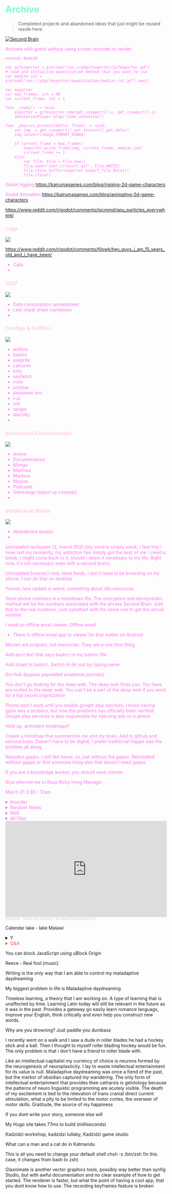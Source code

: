 # <span style='color:#74ffcb;'>Archive</span> 
> Completed projects and abandoned ideas that just might be reused reside here. 

[![Second Brain](https://external-preview.redd.it/vc2bekMIJXkYGkEytq6oNeSWIkpyIDQL9Nf9cOh9-uE.jpg?width=640&crop=smart&auto=webp&s=9e4fdfff0d0e8d5ea4172db362ec9e0a255f33be)](https://www.buildingasecondbrain.com/ "Second Brain")

<span style='color:#ff74ee;'>

Animate with godot without using screen recorder to render

```
extends Node2D

var gifexporter = preload("res://gdgifexporter/gifexporter.gd")
# load and initialize quantization method that you want to use
var median_cut = preload("res://gdgifexporter/quantization/median_cut.gd").new()

var exporter
var max_frames: int = 60
var current_frame: int = 1

func _ready() -> void:
	exporter = gifexporter.new(get_viewport().x, get_viewport().y)
	$AnimationPlayer.play("some_animation")

func _physics_process(delta: float) -> void:
	var img := get_viewport().get_texture().get_data()
	img.convert(Image.FORMAT_RGBA8)

	if current_frame < max_frames:
		exporter.write_frame(img, current_frame, median_cut)
		current_frame += 1
	else:
		var file: File = File.new()
		file.open("user://result.gif", File.WRITE)
		file.store_buffer(exporter.export_file_data())
		file.close()
  ```

Godot rigging
https://kairumagames.com/blog/rigging-2d-game-characters

Godot Animation
https://kairumagames.com/blog/animating-2d-game-characters

https://www.reddit.com/r/godot/comments/jqcmmd/gpu_particles_everywhere/

### <span style='color:#ffd1d8;'> Logs</span>

![](https://64.media.tumblr.com/dba8930c075bf505728df757c37b4216/tumblr_oh8awjk7lA1qze3hdo1_r1_500.gifv)

https://www.reddit.com/r/godot/comments/filowk/hey_guys_i_am_15_years_old_and_i_have_been/

- Calls
- 
###  <span style='color:#ffd1d8;'> 1337</span> 

![](https://64.media.tumblr.com/54a945edd2641e20859d6f6537cd7423/tumblr_pwa4bogz4N1qze3hdo2_r1_500.gifv)

- Data consumption spreadsheet
- Leet cheat sheet markdown
- 
###  <span style='color:#ffd1d8;'> Configs & Dotfiles </span>

![](https://giffiles.alphacoders.com/144/14446.gif)

- amfora
- bashrc
- aseprite
- calcurse
- kitty
- neofetch
- nvim
- polybar
- awesome wm
- t-ui
- rofi
- ranger
- alacritty
- 
###  <span style='color:#ffd1d8;'> Intellectual Entertainment</span>
 
 ![](https://giffiles.alphacoders.com/208/208354.gif)
 
- Anime
- Documentaries
- Manga
- Manhwa
- Manhua
- Movies
- Podcasts
- Gelotology (stand up comedy)
- 
###  <span style='color:#ffd1d8;'> Intellectual Waste</span>

![](https://giffiles.alphacoders.com/146/14606.gif)


- Abandoned essays
- 
Uninstalled tachiyomi 12, march 2021 (my mind is simply amok, I feel that I have lost my humanity, my addiction has simply got the best of me. I need a break, I might come back to it, should I deem it necessary to my life. Right now, it's not necessary even with a second brain).

Uninstalled browser,I only need feeds, I don't need to be browsing on my phone. I can do that on desktop

Ymusic new update is weird, something about idle resources.

Store phone numbers in a markdown file. The encryption and devdyotiokn method will be the numbers associated with the phrase Second Brain. Add that to the real numbers. Just sybsttact with the same one to get the actual number

I need an offline email viewer. Offline email
- There is offline email app or viewer for that matter on Android

Movies are projcets, not resources. They are a one time thing

Add ascii text that says bashrc to my bashrc file

Add shopt In bashrc. Switch to dir just by typing name

Sci-hub (bypass paywalled academia journals)

You don't go looking for the deep web. The deep web finds you. You have are invited to the deep web. You can't be a part of the deep web if you work for a top secret organization

Phone won't work until you enable google play services. I knew having gpps was a problem, but now the problems has officially been verified. Google play services is also responsible for injecting ads on a phone

Hold up, animated mindmaps?


Create a mindmap that summarizes me and my brain. Add to github and second brain. Doesn't have to be digital, I prefer traditional
Gapps was the problem all along

Abandon gapps. I still like havoc os, just without the gapps. Reinstalled without gapps or find someone thing else that doesn't need gapps

If you are a knowledge worker, you should work remote

Riya referred me to Ross
Ricky hring Manager

March 21
3:30 - 12am

<details markdown='1'><summary>Hoarder</summary>


# Hoarder


![](https://cdna.artstation.com/p/assets/images/images/009/632/948/20180302205927/smaller_square/lazi-pam-ikfk-low.jpg?1520045968)
## Bookmarks

## Torrents

- Deluge, Flud Pro, Magnet Links, Transmission, qBittorent

## Webscraping

- Beautiful Soup
- Scrapy

## Certificates

- Alison
- Udacity
- Stepik
- TheGymnasium
- Soundtrap
[Soundtrap 1](https://drive.google.com/file/d/1fEZKWTKX5f0RSgYZ8XuRkRYMABPKpBE_/view?usp=sharing)
[Soundtrap 2](https://drive.google.com/file/d/19X7mWPnnVFC1JYSIw1zkl7JMDwSupVqj/view?usp=sharing)

- Sololearn
- Shaw Academy
- Odin Project
- Solo Learn
- Google DG
- FreeCode Camp
- Egghead
- Cursa
- Coursera
- Bitdegree 
[All Certs](https://www.bitdegree.org/user/33nano/certificates#)

- Solo Learn
- Udemy

[Love2D](https://udemy-certificate.s3.amazonaws.com/pdf/UC-52a45646-ed94-4ff8-9a3e-d38cf81575cc.pdf)
<img src="https://udemy-certificate.s3.amazonaws.com/image/UC-52a45646-ed94-4ff8-9a3e-d38cf81575cc.jpg">

[Go Programming](https://udemy-certificate.s3.amazonaws.com/pdf/UC-a65c53f0-c1ed-4e29-9473-56c699bd5434.pdf)
<img src="https://udemy-certificate.s3.amazonaws.com/image/UC-a65c53f0-c1ed-4e29-9473-56c699bd5434.jpg">

[Python 3](https://udemy-certificate.s3.amazonaws.com/pdf/UC-AD2ON837.pdf)
<img src="https://udemy-certificate.s3.amazonaws.com/image/UC-AD2ON837.jpg">

[Solidity](https://udemy-certificate.s3.amazonaws.com/pdf/UC-1c4197fa-f24d-47c2-9d1b-3414f827a94b.pdf)
<img src="https://udemy-certificate.s3.amazonaws.com/image/UC-1c4197fa-f24d-47c2-9d1b-3414f827a94b.jpg">

[Godot Game Engine](https://udemy-certificate.s3.amazonaws.com/pdf/UC-b952bfec-3698-4bcc-af0b-481e11a1a3c3.pdf)
<img src="https://udemy-certificate.s3.amazonaws.com/image/UC-b952bfec-3698-4bcc-af0b-481e11a1a3c3.jpg">

[Anime Studio Pro 11](https://udemy-certificate.s3.amazonaws.com/pdf/UC-GZLQK7A4.pdf)
<img src="https://udemy-certificate.s3.amazonaws.com/image/UC-GZLQK7A4.jpg">

[Manga Studio 5](https://udemy-certificate.s3.amazonaws.com/pdf/UC-QFQCZ0JD.pdf)
<img src="https://udemy-certificate.s3.amazonaws.com/image/UC-QFQCZ0JD.jpg">

[UI & UX Design](https://udemy-certificate.s3.amazonaws.com/pdf/UC-ff88295e-b09d-4c2d-9c86-acac8638d2a3.pdf)
<img src="https://udemy-certificate.s3.amazonaws.com/image/UC-ff88295e-b09d-4c2d-9c86-acac8638d2a3.jpg">

[Preprogramming](https://udemy-certificate.s3.amazonaws.com/pdf/UC-87a57dab-75d9-40e2-864c-ba90ecd1e1b8.pdf)
<img src="https://udemy-certificate.s3.amazonaws.com/image/UC-87a57dab-75d9-40e2-864c-ba90ecd1e1b8.jpg">

[REBT](https://udemy-certificate.s3.amazonaws.com/pdf/UC-QTWTJ7VA.pdf)
<img src="https://udemy-certificate.s3.amazonaws.com/image/UC-QTWTJ7VA.jpg">

[Figure Drawing Anatomy](https://udemy-certificate.s3.amazonaws.com/pdf/UC-RNTI28JA.pdf)
<img src="https://udemy-certificate.s3.amazonaws.com/image/UC-RNTI28JA.jpg">

[Music Theory](https://udemy-certificate.s3.amazonaws.com/pdf/UC-HX1Q2W4D.pdf)
<img src="https://udemy-certificate.s3.amazonaws.com/image/UC-HX1Q2W4D.jpg">

[Blender Creator](https://udemy-certificate.s3.amazonaws.com/pdf/UC-FMMSD648.pdf)
<img src="https://udemy-certificate.s3.amazonaws.com/image/UC-FMMSD648.jpg">

</details>

<details markdown='1'><summary>Random Notes</summary>

# Random Notes

![](https://cdna.artstation.com/p/assets/images/images/003/205/914/smaller_square/polina-kirillova-.jpg?1471031943)

dzala - dzenje (pit), mchengautuwa, katoto, hilltop primary school,
andrew mary nursery school, takulandirani primary school - now became shalom.
golden gate primary school - RIP principal matinga,  Wadya ntolilo, 

Breaking away from learned helplessness was a struggle, i was consumed and floating in the deep depths of fear. I was tirelessly applying for a jobs like the trained communist that i am from all those years of learning communism in school. Filling out html forms that required boolean responses, odd questions and absurd requirements. Only to be filtered out by an applicant tracking system, an entity that is not human. Only be greeted 2 weeks later or 2 months later with an automated responses that used the same language pattern, Unfortunately we have decided... Feeling hopeless and being underpaid by the plutonomic system that i find myself in, i decided enough was enough. Insanity is defined as doing the same thing over and over expecting things to be different. Only fools believe that a paper can capture their personality and talents. Only fools believe that a paper is signal that shall award them the life of their dreams. 

Killawhale3@



</details>

<details markdown='1'><summary>Web</summary>


░██╗░░░░░░░██╗███████╗██████╗░  ██████╗░███████╗██╗░░░██╗
░██║░░██╗░░██║██╔════╝██╔══██╗  ██╔══██╗██╔════╝██║░░░██║
░╚██╗████╗██╔╝█████╗░░██████╦╝  ██║░░██║█████╗░░╚██╗░██╔╝
░░████╔═████║░██╔══╝░░██╔══██╗  ██║░░██║██╔══╝░░░╚████╔╝░
░░╚██╔╝░╚██╔╝░███████╗██████╦╝  ██████╔╝███████╗░░╚██╔╝░░
░░░╚═╝░░░╚═╝░░╚══════╝╚═════╝░  ╚═════╝░╚══════╝░░░╚═╝░░░

![](https://cdnb.artstation.com/p/assets/images/images/003/235/367/20160817092820/smaller_square/duto-choi-hyochan-nurse-akali.jpg?1471444100)

# <span style='color:#17ffa8;'>Addons</span>
> Cheap ideas that could become a reality, if built.
- Asian Comic Scraper
- Calendar
- Citation Machine
- Email Signature
- Gamify
- Medical Journal Summarizer

# <span style='color:#17ffa8;'>  Bots </span>
> More ideas
- Bible Bot
- Chat Bot
- Cryptocurrency Bot
- Cryptography Bot
- Game Chat Bot
- Messenger Bot
- Polyglot Bot
- Puppeteer
- Selenium
- Sns Manager Bot
- Translation Bot
- Twitter Bot


# Email Signatures

<details><summary>1</summary>

<table border="0" cellspacing="0" cellpading="0" style="white-space:nowrap;width:440px!important;">
    <tr>
        <td style="white-space:nowrap;vertical-align:middle;width:113px"><img src="https://images.ujomusic.com/unsafe/260x260/https://ipfs.infura.io/ipfs/QmSanoBLRxEfCb2Qjnoy81HEVgW6edXpHB8kddcQyJKDdB" style="white-space:nowrap;border-right:1px solid #f1f1f1;padding-right: 12px;height: 100px"></td>
        <td style="white-space:nowrap;font-family:Helvetica, Arial;padding-left: 10px;font-size: 14px;vertical-align:middle;white-space:nowrap">
            <h1 style="white-space:nowrap;font-size:18px; color:#09c;line-height: 1;margin: 0 0 8px 0">Prince Kaizen Namwali</h1>
            <h2 style="white-space:nowrap;font-size:17px; color:#333;line-height: 1;margin: 0 0 8px 0;font-weight: 400;"> Lifelong Learner 🧠 Digital Nomad 💻 & Game Developer 🎮 </h2>
            <p><details></p>
                <summary>⚡️ Connect with me</summary>
                
                <p><a href="https://www.linkedin.com/in/33nano/"><img src="https://img.shields.io/badge/-33nano-2a9d8f?style=flat-square&amp;logo=Linkedin&amp;logoColor=blue&amp;link=https://www.linkedin.com/in/33nano/" alt="Linkedin Badge"></a>  <a href="https://medium.com/@33n/global-facts-v3-0-40610340356"><img src="https://img.shields.io/badge/-@33n-f4a261?style=flat-square&amp;labelColor=000000&amp;logo=Medium&amp;link=https://medium.com/@33n/global-facts-v3-0-40610340356" alt="Medium Badge"></a>  <a href="mailto:33nano@pm.me"><img src="https://img.shields.io/badge/-33nano@pm.me-blue?style=flat-square&amp;logo=ProtonMail&amp;logoColor=ffb703&amp;link=mailto:33nano@pm.me" alt="ProtonMail Badge"></a>  <a href="https://www.dribbble.com/33nano"><img src="https://img.shields.io/badge/-33nano-ffb4a2?style=flat-square&amp;logo=dribbble&amp;logoColor=f72585&amp;link=https://www.dribbble.com/33nano" alt="Dribbble Badge"></a> <a href="https://www.twitter.com/Anno_denomini"><img src="https://img.shields.io/badge/-Anno_denomini-48cae4?style=flat-square&amp;logo=twitter&amp;logoColor=006d77&amp;link=https://www.twitter.com/Anno_denomini" alt="Twitter Badge"></a> <a href="https://ujomusic.com/portal/musicgroup/849"><img src="https://img.shields.io/badge/-33nano-orange?style=flat-square&amp;logo=soundcloud&amp;logoColor=3d405b&amp;link=https://ujomusic.com/portal/musicgroup/849" alt="Soundcloud Badge"></a> <a href="https://reddit.com/user/33nano"><img src="https://img.shields.io/badge/-33nano-06d6a0?style=flat-square&amp;logo=reddit&amp;logoColor=3a0ca3&amp;link=https://reddit.com/user/33nano" alt="Reddit Badge"></a>  <a href="https://stackoverflow.com/users/story/13772339"><img src="https://img.shields.io/badge/-33nano-eeef20?style=flat-square&amp;logo=stackoverflow&amp;logoColor=9a031e&amp;link=https://stackoverflow.com/users/story/13772339" alt="StackOverflow Badge"></a> 
                    <br>
                    <a href="https://disqus.com/by/33nano/"><img src="https://img.shields.io/badge/-33nano-ffb703?style=flat-square&amp;logo=disqus&amp;logoColor=f72585&amp;link=https://disqus.com/by/33nano/" alt="Disqus Badge"></a>  <a href="https://dev.to/33nano/billionar-dollar-app-ideas-5d6g"><img src="https://img.shields.io/badge/-33nano-774936?style=flat-square&amp;logo=dev.to&amp;logoColor=eddcd2&amp;link=https://dev.to/33nano/billionar-dollar-app-ideas-5d6g" alt="Dev Badge"></a>  <a href="https://www.artstation.com/tikiti_maji"><img src="https://img.shields.io/badge/-tikiti_maji-black?style=flat-square&amp;logo=artstation&amp;logoColor=e29578&amp;link=https://www.artstation.com/tikiti_maji" alt="Artstation Badge"></a>
                <a href="https://drive.google.com/drive/folders/1MFLoyW43VdA5XSIObUJNACc5XJ246CIO?usp=sharing"><img src="https://img.shields.io/badge/-33nano-cdb4db?style=flat-square&amp;logo=google-drive&amp;logoColor=6930c3&amp;link=https://drive.google.com/drive/folders/1MFLoyW43VdA5XSIObUJNACc5XJ246CIO?usp=sharing" alt="GoogleDrive Badge"></a>  <a href="https://gumroad.com/33nano"><img src="https://img.shields.io/badge/-33nano-ef476f?style=flat-square&amp;logo=gumroad&amp;logoColor=white&amp;link=" alt="Gumroad Badge"></a>  <a href="https://kitsu.io/users/33nano/library?media=manga"><img src="https://img.shields.io/badge/-33nano-red?style=flat-square&amp;logo=goodreads&amp;logoColor=white&amp;link=https://kitsu.io/users/33nano/library?media=manga" alt="Goodreads Badge"></a>  <a href="https://calendar.zoho.com/embed/9b0258233fc25be671fbbf01550932c23e6718f5fecf32d9af8e1ba5f6151562693b4d97c774b001ca56d80b468cdf5f"><img src="https://img.shields.io/badge/-33nano-22223b?style=flat-square&amp;logo=google-calendar&amp;logoColor=72efdd&amp;link=https://calendar.zoho.com/embed/9b0258233fc25be671fbbf01550932c23e6718f5fecf32d9af8e1ba5f6151562693b4d97c774b001ca56d80b468cdf5f" alt="GoogleCalendar Badge"></a> <a href="https://www.goodreads.com/review/list/99554176-prince-kaizen-namwali?ref=nav_mybooks"><img src="https://img.shields.io/badge/-33nano-d90429?style=flat-square&amp;logo=goodreads&amp;logoColor=ffb703&amp;link=https://www.goodreads.com/review/list/99554176?ref=nav_mybooks" alt="Goodreads Badge"></a>  <a href="https://33nano.itch.io/"><img src="https://img.shields.io/badge/-33nano-f5cb5c?style=flat-square&amp;logo=itch.io&amp;logoColor=f72585&amp;link=https://33nano.itch.io/" alt="Itch Badge"></a>  
                <br>
                <a href="https://peepeth.com/33nanoseconds"><img src="https://img.shields.io/badge/-33nano-2d00f7?style=flat-square&amp;logo=twitter&amp;logoColor=2ec4b6&amp;link=https://peepeth.com/33nanoseconds" alt="Peepeth Badge"></a>   <a href="https://www.publish0x.com/@33Nanosecods"><img src="https://img.shields.io/badge/-@33nano-6b705c?style=flat-square&amp;labelColor=55a630&amp;logo=Medium&amp;link=https://www.publish0x.com/@33Nanosecods" alt="Publish0x Badge"></a>   <a href="https://getpocket.com/@b26d1pjhT4cFRg29b6A2f94Ae8g7T19eWK7F74m70VBd75B9b5353NDPO63oX751"><img src="https://img.shields.io/badge/-33nano-7209b7?style=flat-square&amp;logo=pocket&amp;logoColor=a5a58d&amp;link=https://getpocket.com/@b26d1pjhT4cFRg29b6A2f94Ae8g7T19eWK7F74m70VBd75B9b5353NDPO63oX751" alt="Pocket Badge"></a> <a href="https://www.youtube.com/watch?v=3V7Y_THbstk"><img src="https://img.shields.io/badge/-33nano-f15bb5?style=flat-square&amp;logo=youtube&amp;logoColor=522e38&amp;link=https://www.youtube.com/watch?v=3V7Y_THbstk" alt="YouTube Badge"></a>  <a href="https://www.soundtrap.com/33nanoseconds"><img src="https://img.shields.io/badge/-33nano-555b6e?style=flat-square&amp;logo=bandlab&amp;logoColor=f9844a&amp;link=https://www.soundtrap.com/33nanoseconds" alt="Bandlab Badge"></a>  <a href="https://lmms.io/lsp/?action=browse&amp;user=33nanoseconds"><img src="https://img.shields.io/badge/-33nano-8ac926?style=flat-square&amp;logo=lmms&amp;logoColor=386641&amp;link=https://lmms.io/lsp/?action=browse&amp;user=33nanoseconds" alt="LMMS Badge"></a>  <a href="https://myanimelist.net/profile/33Nanoseconds"><img src="https://img.shields.io/badge/-33nano-2ec4b6?style=flat-square&amp;logo=crunchyroll&amp;logoColor=e56b6f&amp;link=https://myanimelist.net/profile/33Nanoseconds" alt="Crunchyroll Badge"></a>  <a href="https://addons.mozilla.org/en-US/firefox/collections/16069514/33nano/"><img src="https://img.shields.io/badge/-33nano-5f0f40?style=flat-square&amp;logo=firefox&amp;logoColor=ffb703&amp;link=https://addons.mozilla.org/en-US/firefox/collections/16069514/33nano/" alt="Firefox Badge"></a> 
                <br>
                <a href="https://gitlab.com/33nanoseconds"><img src="https://img.shields.io/badge/-33nano-b9375e?style=flat-square&amp;logo=gitlab&amp;logoColor=ffb703&amp;link=https://gitlab.com/33nanoseconds" alt="Gitlab Badge"></a>  <a href="https://angel.co/u/33nano"><img src="https://img.shields.io/badge/-33nano-52b788?style=flat-square&amp;logo=angellist&amp;logoColor=065a60&amp;link=https://angel.co/u/33nano" alt="Angel_list Badge"></a>  <a href="https://anilist.co/user/33nanoseconds/"><img src="https://img.shields.io/badge/-33nano-4d194d?style=flat-square&amp;logo=shikimori&amp;logoColor=6b705c&amp;link=https://anilist.co/user/33nanoseconds/" alt="Shikimori Badge"></a>
                <a href="https://steemit.com/@drqueef"><img src="https://img.shields.io/badge/-33nano-4d194d?style=flat-square&amp;logo=steemit&amp;logoColor=6b705c&amp;link=https://steemit.com/@drqueef" alt="Steemit Badge"></a> <a href="https://freecodecamp.org/kinky_therapist"><img src="https://img.shields.io/badge/-Kinky_Therapist-815839?style=flat-square&amp;logo=freecodecamp&amp;logoColor=white&amp;link=https://freecodecamp.org/kinky_therapist" alt="freeCodeCamp Badge"></a> <a href="https://www.bitdegree.org/user/33nano/profile"><img src="https://img.shields.io/badge/-33nano-011627?style=flat-square&amp;logo=udemy&amp;logoColor=adf7b6&amp;link=https://www.bitdegree.org/user/33nano/profile" alt="Udemy Badge"></a> <a href="https://spectrum.chat/users/33nano?tab=posts"><img src="https://img.shields.io/badge/-33nano-00c49a?style=flat-square&amp;logo=spectrum&amp;logoColor=white&amp;link=https://spectrum.chat/users/33nano?tab=posts" alt="Spectrum Badge"></a> <a href="https://www.instagram.com/anno_denomini/"><img src="https://img.shields.io/badge/-33nano-c9a227?style=flat-square&amp;logo=instagram&amp;logoColor=white&amp;link=https://www.instagram.com/anno_denomini/" alt="Instagram Badge"></a> 
                <br>
                <a href="https://unsplash.com/@33nano"><img src="https://img.shields.io/badge/-33nano-ce4257?style=flat-square&amp;logo=unsplash&amp;logoColor=white&amp;link=https://unsplash.com/@33nano" alt="Unsplash Badge"></a> <a href="https://www.pinterest.com/tikiti_maji/"><img src="https://img.shields.io/badge/-33nano-621708?style=flat-square&amp;logo=pinterest&amp;logoColor=583101&amp;link=https://www.pinterest.com/tikiti_maji/" alt="Pinterest Badge"></a> <a href="https://www.behance.net/drqueef"><img src="https://img.shields.io/badge/-33nano-abff4f?style=flat-square&amp;logo=behance&amp;logoColor=white&amp;link=https://www.behance.net/drqueef" alt="Behance Badge"></a> <a href="https://steamcommunity.com/id/33nano/"><img src="https://img.shields.io/badge/-33nano-007ea7?style=flat-square&amp;logo=steam&amp;logoColor=white&amp;link=https://steamcommunity.com/id/33nano/" alt="Steam Badge"></a> <a href="https://www.khanacademy.org/profile/palaestra/"><img src="https://img.shields.io/badge/-33nano-9381ff?style=flat-square&amp;logo=khan-academy&amp;logoColor=white&amp;link=https://www.khanacademy.org/profile/palaestra/" alt="KhanAcademy Badge"></a> <a href="https://www.duolingo.com/profile/33nano"><img src="https://img.shields.io/badge/-33nano-679436?style=flat-square&amp;logo=duolingo&amp;logoColor=white&amp;link=https://www.duolingo.com/profile/33nano" alt="Duolingo Badge"></a> <a href="https://mtm.masterthemainframe.com/profiles/c5b89ed8-4078-42c9-99fd-b158d0b679a9"><img src="https://img.shields.io/badge/-33nano-d90429?style=flat-square&amp;logo=ibm&amp;logoColor=white&amp;link=https://mtm.masterthemainframe.com/profiles/c5b89ed8-4078-42c9-99fd-b158d0b679a9" alt="IBM Badge"></a> <a href="mailto:33nano#8814"><img src="https://img.shields.io/badge/-33nano-blue?style=flat-square&amp;logo=discord&amp;logoColor=ffb703&amp;link=mailto:33nano#8814" alt="Discord Badge"></a> 
                <a href="https://www.google.com/maps/contrib/113851627115651293452/photos/@31.480384,-101.1760718,7z/data=!3m1!4b1!4m3!8m2!3m1!1e1"><img src="https://img.shields.io/badge/-33nano-2a9d8f?style=flat-square&amp;logo=google-maps&amp;logoColor=blue&amp;link=https://www.google.com/maps/contrib/113851627115651293452/photos/@31.480384,-101.1760718,7z/data=!3m1!4b1!4m3!8m2!3m1!1e1" alt="Google Maps Badge"></a> 
                <br>
                <a href="https://scholar.google.com/scholar?scilib=1&amp;hl=en"><img src="https://img.shields.io/badge/-33nano-f6bd60?style=flat-square&amp;logo=google-scholar&amp;logoColor=white&amp;link=https://scholar.google.com/scholar?scilib=1&amp;hl=en" alt="Google Scholar Badge"></a>  <a href="https://www.mendeley.com/profiles/exiled-afropolitan/"><img src="https://img.shields.io/badge/-33nano-a44a3f?style=flat-square&amp;logo=mendeley&amp;logoColor=5f0f40&amp;link=https://www.mendeley.com/profiles/exiled-afropolitan/" alt="Mendeley Badge"></a>  <a href="https://independent.academia.edu/ExiledAfropolitan"><img src="https://img.shields.io/badge/-33nano-f72585?style=flat-square&amp;logo=academia&amp;logoColor=white&amp;link=https://independent.academia.edu/ExiledAfropolitan" alt="Academia Badge"></a>  <a href="https://k00.fr/zgfu2v7d"><img src="https://img.shields.io/badge/-33nano-b2967d?style=flat-square&amp;logo=dropbox&amp;logoColor=white&amp;link=https://k00.fr/zgfu2v7d" alt="Koofr Badge"></a>  <a href="https://1drv.ms/u/s!AoaOSp_nfaRAiCfbAAoX_SWUz4rz?e=vZFDbV"><img src="https://img.shields.io/badge/-33nano-065a60?style=flat-square&amp;logo=microsoft-onedrive&amp;logoColor=f9844a&amp;link=https://1drv.ms/u/s!AoaOSp_nfaRAiCfbAAoX_SWUz4rz?e=vZFDbV" alt="OneDrive Badge"></a> <a href="https://mega.nz/folder/HQsCED5A#3ZVujnj8s2ibfMrANu63Lw"><img src="https://img.shields.io/badge/-33nano-ef233c?style=flat-square&amp;logo=mega&amp;logoColor=dddf00&amp;link=https://mega.nz/folder/HQsCED5A#3ZVujnj8s2ibfMrANu63Lw" alt="Mega Badge"></a>  <a href="https://exercism.io/profiles/33nano"><img src="https://img.shields.io/badge/-33nano-a1c181?style=flat-square&amp;logo=exercism&amp;logoColor=white&amp;link=https://exercism.io/profiles/33nano" alt="Exercism Badge"></a>  <a href="https://www.amazon.com/33-Nanoseconds/e/B084JQRHLX?ref=sr_ntt_srch_lnk_2&amp;qid=1605490839&amp;sr=1-2"><img src="https://img.shields.io/badge/-33nano-b21e35?style=flat-square&amp;logo=amazon&amp;logoColor=e574bc&amp;link=https://www.amazon.com/33-Nanoseconds/e/B084JQRHLX?ref=sr_ntt_srch_lnk_2&amp;qid=1605490839&amp;sr=1-2" alt="Amazon Badge"></a> <a href="https://play.google.com/store/books/author?id=33+Nanoseconds"><img src="https://img.shields.io/badge/-33nano-eb5e28?style=flat-square&amp;logo=google-keep&amp;logoColor=a5a58d&amp;link=https://play.google.com/store/books/author?id=33+Nanoseconds" alt="Google Play Books Badge"></a> 
                <br>
                <a href="https://www.codingame.com/profile/aedc4b70ef8de7850063e0b23ebcd76c2670393"><img src="https://img.shields.io/badge/-33nano-001233?style=flat-square&amp;logo=codeigniter&amp;logoColor=dc2f02&amp;link=https://www.codingame.com/profile/aedc4b70ef8de7850063e0b23ebcd76c2670393" alt="Codeigniter Badge"></a> <a href="https://github.com/33nano"><img src="https://img.shields.io/badge/-33nano-679436?style=flat-square&amp;logo=github&amp;logoColor=white&amp;link=https://github.com/33nano" alt="Github Badge"></a></p>
                <p></details></p>
                <p></p>
                <p></p>
                <p></p>
        </td>
    </tr>
</table>



<!-- <p>�<details></p>
<summary>⚡️ Connect with me</summary>

<p><a href="https://www.linkedin.com/in/33nano/"><img src="https://img.shields.io/badge/-33nano-2a9d8f?style=flat-square&amp;logo=Linkedin&amp;logoColor=blue&amp;link=https://www.linkedin.com/in/33nano/" alt="Linkedin Badge"></a>  <a href="https://medium.com/@33n/global-facts-v3-0-40610340356"><img src="https://img.shields.io/badge/-@33n-f4a261?style=flat-square&amp;labelColor=000000&amp;logo=Medium&amp;link=https://medium.com/@33n/global-facts-v3-0-40610340356" alt="Medium Badge"></a>  <a href="mailto:33nano@pm.me"><img src="https://img.shields.io/badge/-33nano@pm.me-blue?style=flat-square&amp;logo=ProtonMail&amp;logoColor=ffb703&amp;link=mailto:33nano@pm.me" alt="ProtonMail Badge"></a>  <a href="https://www.dribbble.com/33nano"><img src="https://img.shields.io/badge/-33nano-ffb4a2?style=flat-square&amp;logo=dribbble&amp;logoColor=f72585&amp;link=https://www.dribbble.com/33nano" alt="Dribbble Badge"></a> <a href="https://www.twitter.com/Anno_denomini"><img src="https://img.shields.io/badge/-Anno_denomini-48cae4?style=flat-square&amp;logo=twitter&amp;logoColor=006d77&amp;link=https://www.twitter.com/Anno_denomini" alt="Twitter Badge"></a> <a href="https://ujomusic.com/portal/musicgroup/849"><img src="https://img.shields.io/badge/-33nano-orange?style=flat-square&amp;logo=soundcloud&amp;logoColor=3d405b&amp;link=https://ujomusic.com/portal/musicgroup/849" alt="Soundcloud Badge"></a> <a href="https://reddit.com/user/33nano"><img src="https://img.shields.io/badge/-33nano-06d6a0?style=flat-square&amp;logo=reddit&amp;logoColor=3a0ca3&amp;link=https://reddit.com/user/33nano" alt="Reddit Badge"></a>  <a href="https://stackoverflow.com/users/story/13772339"><img src="https://img.shields.io/badge/-33nano-eeef20?style=flat-square&amp;logo=stackoverflow&amp;logoColor=9a031e&amp;link=https://stackoverflow.com/users/story/13772339" alt="StackOverflow Badge"></a> <a href="https://disqus.com/by/33nano/"><img src="https://img.shields.io/badge/-33nano-ffb703?style=flat-square&amp;logo=disqus&amp;logoColor=f72585&amp;link=https://disqus.com/by/33nano/" alt="Disqus Badge"></a>  <a href="https://dev.to/33nano/billionar-dollar-app-ideas-5d6g"><img src="https://img.shields.io/badge/-33nano-774936?style=flat-square&amp;logo=dev.to&amp;logoColor=eddcd2&amp;link=https://dev.to/33nano/billionar-dollar-app-ideas-5d6g" alt="Dev Badge"></a>  <a href="https://www.artstation.com/tikiti_maji"><img src="https://img.shields.io/badge/-tikiti_maji-black?style=flat-square&amp;logo=artstation&amp;logoColor=e29578&amp;link=https://www.artstation.com/tikiti_maji" alt="Artstation Badge"></a>
<a href="https://drive.google.com/drive/folders/1MFLoyW43VdA5XSIObUJNACc5XJ246CIO?usp=sharing"><img src="https://img.shields.io/badge/-33nano-cdb4db?style=flat-square&amp;logo=google-drive&amp;logoColor=6930c3&amp;link=https://drive.google.com/drive/folders/1MFLoyW43VdA5XSIObUJNACc5XJ246CIO?usp=sharing" alt="GoogleDrive Badge"></a>  <a href="https://gumroad.com/33nano"><img src="https://img.shields.io/badge/-33nano-ef476f?style=flat-square&amp;logo=gumroad&amp;logoColor=white&amp;link=" alt="Gumroad Badge"></a>  <a href="https://kitsu.io/users/33nano/library?media=manga"><img src="https://img.shields.io/badge/-33nano-red?style=flat-square&amp;logo=goodreads&amp;logoColor=white&amp;link=https://kitsu.io/users/33nano/library?media=manga" alt="Goodreads Badge"></a>  <a href="https://calendar.zoho.com/embed/9b0258233fc25be671fbbf01550932c23e6718f5fecf32d9af8e1ba5f6151562693b4d97c774b001ca56d80b468cdf5f"><img src="https://img.shields.io/badge/-33nano-22223b?style=flat-square&amp;logo=google-calendar&amp;logoColor=72efdd&amp;link=https://calendar.zoho.com/embed/9b0258233fc25be671fbbf01550932c23e6718f5fecf32d9af8e1ba5f6151562693b4d97c774b001ca56d80b468cdf5f" alt="GoogleCalendar Badge"></a> <a href="https://www.goodreads.com/review/list/99554176-prince-kaizen-namwali?ref=nav_mybooks"><img src="https://img.shields.io/badge/-33nano-d90429?style=flat-square&amp;logo=goodreads&amp;logoColor=ffb703&amp;link=https://www.goodreads.com/review/list/99554176?ref=nav_mybooks" alt="Goodreads Badge"></a>  <a href="https://33nano.itch.io/"><img src="https://img.shields.io/badge/-33nano-f5cb5c?style=flat-square&amp;logo=itch.io&amp;logoColor=f72585&amp;link=https://33nano.itch.io/" alt="Itch Badge"></a>  <a href="https://peepeth.com/33nanoseconds"><img src="https://img.shields.io/badge/-33nano-2d00f7?style=flat-square&amp;logo=twitter&amp;logoColor=2ec4b6&amp;link=https://peepeth.com/33nanoseconds" alt="Peepeth Badge"></a>   <a href="https://www.publish0x.com/@33Nanosecods"><img src="https://img.shields.io/badge/-@33nano-6b705c?style=flat-square&amp;labelColor=55a630&amp;logo=Medium&amp;link=https://www.publish0x.com/@33Nanosecods" alt="Publish0x Badge"></a>   <a href="https://getpocket.com/@b26d1pjhT4cFRg29b6A2f94Ae8g7T19eWK7F74m70VBd75B9b5353NDPO63oX751"><img src="https://img.shields.io/badge/-33nano-7209b7?style=flat-square&amp;logo=pocket&amp;logoColor=a5a58d&amp;link=https://getpocket.com/@b26d1pjhT4cFRg29b6A2f94Ae8g7T19eWK7F74m70VBd75B9b5353NDPO63oX751" alt="Pocket Badge"></a> <a href="https://www.youtube.com/watch?v=3V7Y_THbstk"><img src="https://img.shields.io/badge/-33nano-f15bb5?style=flat-square&amp;logo=youtube&amp;logoColor=522e38&amp;link=https://www.youtube.com/watch?v=3V7Y_THbstk" alt="YouTube Badge"></a>  <a href="https://www.soundtrap.com/33nanoseconds"><img src="https://img.shields.io/badge/-33nano-555b6e?style=flat-square&amp;logo=bandlab&amp;logoColor=f9844a&amp;link=https://www.soundtrap.com/33nanoseconds" alt="Bandlab Badge"></a>  <a href="https://lmms.io/lsp/?action=browse&amp;user=33nanoseconds"><img src="https://img.shields.io/badge/-33nano-8ac926?style=flat-square&amp;logo=lmms&amp;logoColor=386641&amp;link=https://lmms.io/lsp/?action=browse&amp;user=33nanoseconds" alt="LMMS Badge"></a>  <a href="https://myanimelist.net/profile/33Nanoseconds"><img src="https://img.shields.io/badge/-33nano-2ec4b6?style=flat-square&amp;logo=crunchyroll&amp;logoColor=e56b6f&amp;link=https://myanimelist.net/profile/33Nanoseconds" alt="Crunchyroll Badge"></a>  <a href="https://addons.mozilla.org/en-US/firefox/collections/16069514/33nano/"><img src="https://img.shields.io/badge/-33nano-5f0f40?style=flat-square&amp;logo=firefox&amp;logoColor=ffb703&amp;link=https://addons.mozilla.org/en-US/firefox/collections/16069514/33nano/" alt="Firefox Badge"></a> 

<a href="https://gitlab.com/33nanoseconds"><img src="https://img.shields.io/badge/-33nano-b9375e?style=flat-square&amp;logo=gitlab&amp;logoColor=ffb703&amp;link=https://gitlab.com/33nanoseconds" alt="Gitlab Badge"></a>  <a href="https://angel.co/u/33nano"><img src="https://img.shields.io/badge/-33nano-52b788?style=flat-square&amp;logo=angellist&amp;logoColor=065a60&amp;link=https://angel.co/u/33nano" alt="Angel_list Badge"></a>  <a href="https://anilist.co/user/33nanoseconds/"><img src="https://img.shields.io/badge/-33nano-4d194d?style=flat-square&amp;logo=shikimori&amp;logoColor=6b705c&amp;link=https://anilist.co/user/33nanoseconds/" alt="Shikimori Badge"></a>
<a href="https://steemit.com/@drqueef"><img src="https://img.shields.io/badge/-33nano-4d194d?style=flat-square&amp;logo=steemit&amp;logoColor=6b705c&amp;link=https://steemit.com/@drqueef" alt="Steemit Badge"></a> <a href="https://freecodecamp.org/kinky_therapist"><img src="https://img.shields.io/badge/-Kinky_Therapist-815839?style=flat-square&amp;logo=freecodecamp&amp;logoColor=white&amp;link=https://freecodecamp.org/kinky_therapist" alt="freeCodeCamp Badge"></a> <a href="https://www.bitdegree.org/user/33nano/profile"><img src="https://img.shields.io/badge/-33nano-011627?style=flat-square&amp;logo=udemy&amp;logoColor=adf7b6&amp;link=https://www.bitdegree.org/user/33nano/profile" alt="Udemy Badge"></a> <a href="https://spectrum.chat/users/33nano?tab=posts"><img src="https://img.shields.io/badge/-33nano-00c49a?style=flat-square&amp;logo=spectrum&amp;logoColor=white&amp;link=https://spectrum.chat/users/33nano?tab=posts" alt="Spectrum Badge"></a> <a href="https://www.instagram.com/anno_denomini/"><img src="https://img.shields.io/badge/-33nano-c9a227?style=flat-square&amp;logo=instagram&amp;logoColor=white&amp;link=https://www.instagram.com/anno_denomini/" alt="Instagram Badge"></a> <a href="https://unsplash.com/@33nano"><img src="https://img.shields.io/badge/-33nano-ce4257?style=flat-square&amp;logo=unsplash&amp;logoColor=white&amp;link=https://unsplash.com/@33nano" alt="Unsplash Badge"></a> <a href="https://www.pinterest.com/tikiti_maji/"><img src="https://img.shields.io/badge/-33nano-621708?style=flat-square&amp;logo=pinterest&amp;logoColor=583101&amp;link=https://www.pinterest.com/tikiti_maji/" alt="Pinterest Badge"></a> <a href="https://www.behance.net/drqueef"><img src="https://img.shields.io/badge/-33nano-abff4f?style=flat-square&amp;logo=behance&amp;logoColor=white&amp;link=https://www.behance.net/drqueef" alt="Behance Badge"></a> <a href="https://steamcommunity.com/id/33nano/"><img src="https://img.shields.io/badge/-33nano-007ea7?style=flat-square&amp;logo=steam&amp;logoColor=white&amp;link=https://steamcommunity.com/id/33nano/" alt="Steam Badge"></a> <a href="https://www.khanacademy.org/profile/palaestra/"><img src="https://img.shields.io/badge/-33nano-9381ff?style=flat-square&amp;logo=khan-academy&amp;logoColor=white&amp;link=https://www.khanacademy.org/profile/palaestra/" alt="KhanAcademy Badge"></a> <a href="https://www.duolingo.com/profile/33nano"><img src="https://img.shields.io/badge/-33nano-679436?style=flat-square&amp;logo=duolingo&amp;logoColor=white&amp;link=https://www.duolingo.com/profile/33nano" alt="Duolingo Badge"></a> <a href="https://mtm.masterthemainframe.com/profiles/c5b89ed8-4078-42c9-99fd-b158d0b679a9"><img src="https://img.shields.io/badge/-33nano-d90429?style=flat-square&amp;logo=ibm&amp;logoColor=white&amp;link=https://mtm.masterthemainframe.com/profiles/c5b89ed8-4078-42c9-99fd-b158d0b679a9" alt="IBM Badge"></a> <a href="mailto:33nano#8814"><img src="https://img.shields.io/badge/-33nano-blue?style=flat-square&amp;logo=discord&amp;logoColor=ffb703&amp;link=mailto:33nano#8814" alt="Discord Badge"></a> 
<a href="https://www.google.com/maps/contrib/113851627115651293452/photos/@31.480384,-101.1760718,7z/data=!3m1!4b1!4m3!8m2!3m1!1e1"><img src="https://img.shields.io/badge/-33nano-2a9d8f?style=flat-square&amp;logo=google-maps&amp;logoColor=blue&amp;link=https://www.google.com/maps/contrib/113851627115651293452/photos/@31.480384,-101.1760718,7z/data=!3m1!4b1!4m3!8m2!3m1!1e1" alt="Google Maps Badge"></a> <a href="https://scholar.google.com/scholar?scilib=1&amp;hl=en"><img src="https://img.shields.io/badge/-33nano-f6bd60?style=flat-square&amp;logo=google-scholar&amp;logoColor=white&amp;link=https://scholar.google.com/scholar?scilib=1&amp;hl=en" alt="Google Scholar Badge"></a>  <a href="https://www.mendeley.com/profiles/exiled-afropolitan/"><img src="https://img.shields.io/badge/-33nano-a44a3f?style=flat-square&amp;logo=mendeley&amp;logoColor=5f0f40&amp;link=https://www.mendeley.com/profiles/exiled-afropolitan/" alt="Mendeley Badge"></a>  <a href="https://independent.academia.edu/ExiledAfropolitan"><img src="https://img.shields.io/badge/-33nano-f72585?style=flat-square&amp;logo=academia&amp;logoColor=white&amp;link=https://independent.academia.edu/ExiledAfropolitan" alt="Academia Badge"></a>  <a href="https://k00.fr/zgfu2v7d"><img src="https://img.shields.io/badge/-33nano-b2967d?style=flat-square&amp;logo=dropbox&amp;logoColor=white&amp;link=https://k00.fr/zgfu2v7d" alt="Koofr Badge"></a>  <a href="https://1drv.ms/u/s!AoaOSp_nfaRAiCfbAAoX_SWUz4rz?e=vZFDbV"><img src="https://img.shields.io/badge/-33nano-065a60?style=flat-square&amp;logo=microsoft-onedrive&amp;logoColor=f9844a&amp;link=https://1drv.ms/u/s!AoaOSp_nfaRAiCfbAAoX_SWUz4rz?e=vZFDbV" alt="OneDrive Badge"></a> <a href="https://mega.nz/folder/HQsCED5A#3ZVujnj8s2ibfMrANu63Lw"><img src="https://img.shields.io/badge/-33nano-ef233c?style=flat-square&amp;logo=mega&amp;logoColor=dddf00&amp;link=https://mega.nz/folder/HQsCED5A#3ZVujnj8s2ibfMrANu63Lw" alt="Mega Badge"></a>  <a href="https://exercism.io/profiles/33nano"><img src="https://img.shields.io/badge/-33nano-a1c181?style=flat-square&amp;logo=exercism&amp;logoColor=white&amp;link=https://exercism.io/profiles/33nano" alt="Exercism Badge"></a>  <a href="https://www.amazon.com/33-Nanoseconds/e/B084JQRHLX?ref=sr_ntt_srch_lnk_2&amp;qid=1605490839&amp;sr=1-2"><img src="https://img.shields.io/badge/-33nano-b21e35?style=flat-square&amp;logo=amazon&amp;logoColor=e574bc&amp;link=https://www.amazon.com/33-Nanoseconds/e/B084JQRHLX?ref=sr_ntt_srch_lnk_2&amp;qid=1605490839&amp;sr=1-2" alt="Amazon Badge"></a> <a href="https://play.google.com/store/books/author?id=33+Nanoseconds"><img src="https://img.shields.io/badge/-33nano-eb5e28?style=flat-square&amp;logo=google-keep&amp;logoColor=a5a58d&amp;link=https://play.google.com/store/books/author?id=33+Nanoseconds" alt="Google Play Books Badge"></a>  <a href="https://www.codingame.com/profile/aedc4b70ef8de7850063e0b23ebcd76c2670393"><img src="https://img.shields.io/badge/-33nano-001233?style=flat-square&amp;logo=codeigniter&amp;logoColor=dc2f02&amp;link=https://www.codingame.com/profile/aedc4b70ef8de7850063e0b23ebcd76c2670393" alt="Codeigniter Badge"></a> <a href="https://github.com/33nano"><img src="https://img.shields.io/badge/-33nano-679436?style=flat-square&amp;logo=github&amp;logoColor=white&amp;link=https://github.com/33nano" alt="Github Badge"></a></p>
<p></details></p>
<p></p>
<p></p>
<p></p>
-->
<!-- this is the original file unfixed-->

</details>

# Frameworks

- [Dart2JS](https://dart.dev/tools/dart2js)
- [CoffeeScript](https://coffeescript.org/)
- [Boostrap Studio](https://bootstrapstudio.io/)
- [Bulma CSS](https://bulma.io/)
- [Foundation CSS](https://get.foundation/)
- [Tailwind CSS](https://tailwindcss.com/)
- [Angular JS](https://angular.io/)
- [Electron JS](https://www.electronjs.org/)
- [Node JS](https://nodejs.org/)
- [React JS](https://reactjs.org/)

# Hosting

- DIY Hosting
- Subdomain (netlify.app .bss.design  .github.io  )
- Github Pages (Free)
- IPFS (Unstoppable Domains,)

# NoCode

- [Webflow](https://webflow.com/)

# Redesign

- Aseprite
- Blender Cloud
- Caputron
- Distrowatch
- Kitsu
- LinkedIn
- Pixiv
- Khan Academy
- Privacy Tools
- Publish0x
- Quora
- Robots TXT
- Udemy
- VCV Rack

# Static

- [Hugo](https://gohugo.io/)
- [Jekyll](https://jekyllrb.com/)
- [VuePress](https://vuepress.vuejs.org/)

</details>

<details markdown='1'><summary>All Files</summary>

# File Formats

![](https://cdnb.artstation.com/p/assets/images/images/027/414/925/20200606135132/smaller_square/claudya-schmidt-weare.jpg?1591469492)
 
  - [Pixelorama](https://orama-interactive.itch.io/pixelorama) =    .pxo
- [Rive 2 App](https://rive.app/) = .riv
- [Gravit Designer](https://www.designer.io/en/) =  .gvdesign
- [Multi](https://en.wikipedia.org/wiki/Scalable_Vector_Graphics) = .svg
- [VCV Rack](vcvrack.com/) =    .vcv
- [LMMS](lmms.io/)  = .mmpz
- [FL Studio Mobile](https://www.image-line.com/) = .flm
- [Figma](https://www.figma.com/)   = .fig
- [Bootstrap Studio](https://bootstrapstudio.io/) = .bsdesign
- [Audacity](https://www.audacityteam.org/) = .aup
- [Magicavoxel](https://ephtracy.github.io/) =  .vox
- eBooks    = .epub
- Markdown  = .md
- [7Zip](https://www.7-zip.org/)    = .7z
- Midi  = .mid
- [Blender](https://www.blender.org/) = .blend
- [Gimp](https://www.gimp.org/) = .xcf
- [Helm VST](https://tytel.org/helm/) = .helm
- Soundfont =   .sf2
- Video =   .mp4 (h.265)
- Image = .png
- [Debian](https://www.debian.org/index.html)   = .deb
- [Red Hat](https://www.redhat.com/)    = .rpm
- [Arch Linux](https://archlinux.org/) =    .aur
- [Windows](https://www.microsoft.com/en-us/windows) =  .paf, .exe,  .msi
- [Mac OS](https://www.apple.com/)  = .dmg,  .pkg
- Linux Cross Platform  = .appimage, .flatpak, .snap
- [Godot](https://godotengine.org/) = .PCK
- Word Doc  = .odt
- Spreadsheet = .ods
- [Android](https://www.android.com/)   = .apk
- iOS = .ipa
- Calendar =    .ics
- [Krita](https://krita.org/)    = .kra
- [Aseprite](https://www.aseprite.org/) = .ase, .aseprite
- [Opentoonz](https://opentoonz.github.io/e/)   = .tnz
- [My Paint](http://mypaint.org/)   = .scrap
- [Pencil 2D](https://www.pencil2d.org/)    = .pcl, .pclx
- High Dynamic Resonance Image =    .hdri
- [Piskel](https://www.piskelapp.com/) =    .piskel
- [Ayoa Mind Map](https://www.ayoa.com/) =  .imx
- [Ntrack Studio 9 Mobile](https://ntrack.com/) =   .sng
- [Audio Evolution Mobile](https://extreamsd.com/)  .prj
- [Infinite Painter](https://www.infinitestudio.art/painter.php) =  .pntr
- [Invision Studio](https://www.invisionapp.com/studio) = .studio
- [Love2D](https://www.love2d.org/)     = .love
- [Laigter](https://azagaya.itch.io/laigter)    = .laigter
- [Qubicle](https://www.getqubicle.com/)    = .qb
- [Pixel Studio](https://play.google.com/store/apps/details?id=com.PixelStudio) = .psp, .psx
- [Storyboarder](https://wonderunit.com/storyboarder/) =    .storyboarder


</details>

</span>

<!-- Prince Kaizen Namwali -->

<iframe width="100%" height="300" scrolling="no" frameborder="no" allow="autoplay" src="https://w.soundcloud.com/player/?url=https%3A//api.soundcloud.com/tracks/378423419&color=%23ff5500&auto_play=false&hide_related=false&show_comments=true&show_user=true&show_reposts=false&show_teaser=true&visual=true"></iframe><div style="font-size: 10px; color: #cccccc;line-break: anywhere;word-break: normal;overflow: hidden;white-space: nowrap;text-overflow: ellipsis; font-family: Interstate,Lucida Grande,Lucida Sans Unicode,Lucida Sans,Garuda,Verdana,Tahoma,sans-serif;font-weight: 100;"><a href="https://soundcloud.com/dobermanwy" title="Doberman" target="_blank" style="color: #cccccc; text-decoration: none;">Doberman</a> · <a href="https://soundcloud.com/dobermanwy/morals-and-mantras" title="Morals and Mantras ft. DJ JabbaThaKut(prod. ExP)" target="_blank" style="color: #cccccc; text-decoration: none;">Morals and Mantras ft. DJ JabbaThaKut(prod. ExP)</a></div>

Calendar lake - lake Malawi

<details markdown='1'><summary>Y</summary>


![](https://thumbs.gfycat.com/AllPlumpCaribou-max-1mb.gif)

Golden open seafood inc

Search open times and come early


The line was too long
#277

Noe serving 221. The number is exaggerated,/ forged to mask the real number or 25# but the pace was excruciatingly slow. 

Do water shoes make it easier to swim?

Second brain, second body, second face

I wish I had a second face. My hyper pigmented acne prone face makes me wish I was invisible. In fact the reason I lack and have no confidence what soever is because of my face. I hope I never get famous, if I do I don't want my pictures circulating the internet. I don't want to work a commuting job. If I can work from home  and bury myself in work without ever exposing myself that would be great. I have even thought as far as creating a 3D model of my face and using that for videos using motion capture. I want my face buried underneath image filters and excessive clone tool usage. I can't possibly find love with my face. I don't have any friends, even if I did they would abandon me. You are not the same Prince that I once knew. What happened to you? An ugly joke might slip by and I can giggle it off but deep inside I'm hurting. My ugliness deteriorates my brain health. Trying to ease the pain by saying that I'm not as ugly as other people doesn't help because at the end of the day I'm still broken. Acne is eternal, I thought it goes away as you age, but that only exists in the fantasy of my maladaptive daydreams. Skin health is a lifelong process of maintaince, it doesn't happen overnight. Just like breaking your 400m record doesn't happen overnight. Some seek quick solution in the form of plastic surgery, but the results vary and are not always satisfactory. Am I just another victim or lab rat for those money thirsty dermatologists. Maybe bleaching my skin would rid me of my problems, but I digress. Ice  facials are a feasible solution, but the results are slow? Is seeking fast results a side effect of learned helplessness?

<span style='color:#5dff5d;'>

```
my-app/
├─ node_modules/
├─ public/
│  ├─ favicon.ico
│  ├─ index.html
│  ├─ robots.txt
├─ src/
│  ├─ index.css
│  ├─ index.js
├─ .gitignore
├─ package.json
├─ README.md


```
</span>

Imagine creating a company right, but with one person. The employees are scripts and bots, but to make it a legit business you employ people, but they never have to work. They can earn passive income


You know what


As a young Afropolitan boy growing in the warm heart of Africa, I was irresolute as to what I wanted to do with my life. My peers had dreams of grandeur from doctors, lawyers, accountants, politicians, engineers and list continues. On the other side was me, a spoiled offspring consumed in western intellectual entertainment of fantasy. Cartoons were my escape from reality and the cause of my post traumatic growth. Unaware of the fact that I solely reasoned through cognitive distortions and maladaptive daydreaming , I never figured that there was a problem. Carpe diem wasn't a part of vocabulary, neither was the philosophy and lifestyle of stoicism, like a true Epicurean I lived like there was no tomorrow. Time lapsed only to be awakened to the place that made me quit television in the first place, the land of opportunity as its called. 

</details>


<span style='color:#ff5d46;'>

<details markdown='1'><summary>Q&A</summary>

![](https://64.media.tumblr.com/70a3dce39537c457c3731afef998f6fe/tumblr_mg014itg0z1qze3hdo1_r1_500.gifv)



</details>

</span>

You can block JavaScript using uBlock Origin

Reece - Real fool (music)





Writing is the only way that I am able to control my maladaptive daydreaming


My biggest problem in life is Maladaptive daydreaming




Timeless learning, a theory that I am working on. A type of learning that is unaffected by time. Learning Latin today will still be relevant in the future as it was in the past. Provides a gateway go easily learn romance languags, improve your English, think critically and even help you construct new words. 

Why are you drowning? Just paddle you dumbass

I recently went on a walk and I saw a dude in roller blades he had a hockey stick and a ball. Then I thought to myself roller blading hockey would be fun. The only problem is that i don't have a friend to roller blade with.


Like an intellectual capitalist my currency of choice is neurons formed by the neurogenesis of neuroplasticity. I lay to waste intellectual entertainment for its value is null. Maladaptive daydreaming was once a fiend of the past, but the markor of obsidian captured my wandering. The only form of intellectual entertainment that provides thee catharsis is gelotology because the patterns of neuro linguistic programming are acutely visible. The death of my excitement is tied to the relevation of trans cranial direct current stimulation, what a pity to be limited to the motor cortex, the overseer of motor skills.
Gratitude, the source of my happiness


If you dont write your story, someone else will

My Hugo site takes 77ms to build (milliseconds)

Kadzidzi workshop, kadzidzi lullaby, 
Kadzidzi game studio

What can a man and a cat do in Katmandu

This is all you need to change your default shell
chsh -s /bin/zsh (In this case, it changes from bash to zsh)

Glaxnimate is another vector graphics tools, possibly way better than synfig Studio, but with awful documentation and no clear example of how to get started. The renderer is faster, but what the point of having a cool app, that you dont know how to use. The recording keyframes feature is broken
